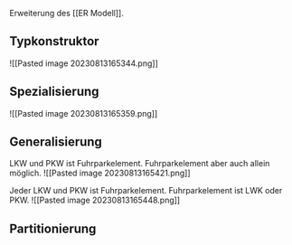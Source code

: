 Erweiterung des [[ER Modell]].

## Typkonstruktor

![[Pasted image 20230813165344.png]]

## Spezialisierung

![[Pasted image 20230813165359.png]]

## Generalisierung

LKW und PKW ist Fuhrparkelement. Fuhrparkelement aber auch allein möglich.
![[Pasted image 20230813165421.png]]

Jeder LKW und PKW ist Fuhrparkelement. Fuhrparkelement ist LWK oder PKW.
![[Pasted image 20230813165448.png]]

## Partitionierung
